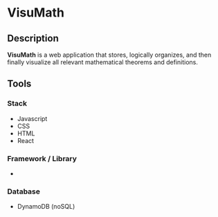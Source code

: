 # VisuMath

## Description
**VisuMath** is a web application that stores, logically organizes, and then finally visualize all relevant mathematical theorems and definitions. 

## Tools
### Stack
- Javascript
- CSS
- HTML
- React
### Framework / Library
- 
### Database
- DynamoDB (noSQL)
